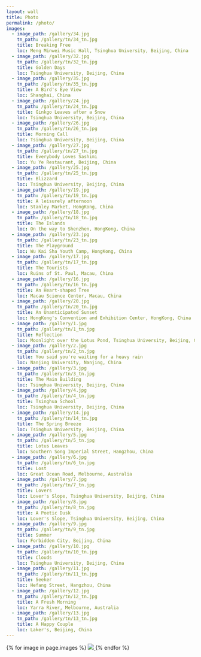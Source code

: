 ```yaml
---
layout: wall
title: Photo
permalink: /photo/
images:
  - image_path: /gallery/34.jpg
    tn_path: /gallery/tn/34_tn.jpg
    title: Breaking Free
    loc: Meng Minwei Music Hall, Tsinghua University, Beijing, China
  - image_path: /gallery/32.jpg
    tn_path: /gallery/tn/32_tn.jpg
    title: Golden Days 
    loc: Tsinghua University, Beijing, China
  - image_path: /gallery/35.jpg
    tn_path: /gallery/tn/35_tn.jpg
    title: A Bird's Eye View 
    loc: Shanghai, China
  - image_path: /gallery/24.jpg
    tn_path: /gallery/tn/24_tn.jpg
    title: Ginkgo Leaves after a Snow 
    loc: Tsinghua University, Beijing, China
  - image_path: /gallery/26.jpg
    tn_path: /gallery/tn/26_tn.jpg
    title: Morning Call
    loc: Tsinghua University, Beijing, China
  - image_path: /gallery/27.jpg
    tn_path: /gallery/tn/27_tn.jpg
    title: Everybody Loves Sashimi
    loc: Yu Ye Restaurant, Beijing, China
  - image_path: /gallery/25.jpg
    tn_path: /gallery/tn/25_tn.jpg
    title: Blizzard
    loc: Tsinghua University, Beijing, China
  - image_path: /gallery/19.jpg
    tn_path: /gallery/tn/19_tn.jpg
    title: A leisurely afternoon
    loc: Stanley Market, HongKong, China
  - image_path: /gallery/18.jpg
    tn_path: /gallery/tn/18_tn.jpg
    title: The Islands
    loc: On the way to Shenzhen, HongKong, China
  - image_path: /gallery/23.jpg
    tn_path: /gallery/tn/23_tn.jpg
    title: The Playground
    loc: Wu Kai Sha Youth Camp, HongKong, China
  - image_path: /gallery/17.jpg
    tn_path: /gallery/tn/17_tn.jpg
    title: The Tourists
    loc: Ruins of St. Paul, Macau, China
  - image_path: /gallery/16.jpg
    tn_path: /gallery/tn/16_tn.jpg
    title: An Heart-shaped Tree
    loc: Macau Science Center, Macau, China
  - image_path: /gallery/20.jpg
    tn_path: /gallery/tn/20_tn.jpg
    title: An Unanticipated Sunset
    loc: HongKong's Convention and Exhibition Center, HongKong, China
  - image_path: /gallery/1.jpg
    tn_path: /gallery/tn/1_tn.jpg
    title: Reflection
    loc: Moonlight over the Lotus Pond, Tsinghua University, Beijing, China
  - image_path: /gallery/2.jpg
    tn_path: /gallery/tn/2_tn.jpg
    title: You said you're waiting for a heavy rain
    loc: Nanjing University, Nanjing, China
  - image_path: /gallery/3.jpg
    tn_path: /gallery/tn/3_tn.jpg
    title: The Main Building
    loc: Tsinghua University, Beijing, China
  - image_path: /gallery/4.jpg
    tn_path: /gallery/tn/4_tn.jpg
    title: Tsinghua School
    loc: Tsinghua University, Beijing, China
  - image_path: /gallery/14.jpg
    tn_path: /gallery/tn/14_tn.jpg
    title: The Spring Breeze
    loc: Tsinghua University, Beijing, China
  - image_path: /gallery/5.jpg 
    tn_path: /gallery/tn/5_tn.jpg
    title: Lotus Leaves
    loc: Southern Song Imperial Street, Hangzhou, China
  - image_path: /gallery/6.jpg
    tn_path: /gallery/tn/6_tn.jpg
    title: Lost
    loc: Great Ocean Road, Melbourne, Australia
  - image_path: /gallery/7.jpg
    tn_path: /gallery/tn/7_tn.jpg
    title: Lovers
    loc: Lover's Slope, Tsinghua University, Beijing, China
  - image_path: /gallery/8.jpg
    tn_path: /gallery/tn/8_tn.jpg
    title: A Poetic Dusk
    loc: Lover's Slope, Tsinghua University, Beijing, China
  - image_path: /gallery/9.jpg
    tn_path: /gallery/tn/9_tn.jpg
    title: Summer
    loc: Forbidden City, Beijing, China
  - image_path: /gallery/10.jpg
    tn_path: /gallery/tn/10_tn.jpg
    title: Clouds
    loc: Tsinghua University, Beijing, China
  - image_path: /gallery/11.jpg
    tn_path: /gallery/tn/11_tn.jpg
    title: Seeker
    loc: Hefang Street, Hangzhou, China
  - image_path: /gallery/12.jpg
    tn_path: /gallery/tn/12_tn.jpg
    title: A Fresh Morning
    loc: Yarra River, Melbourne, Australia
  - image_path: /gallery/13.jpg
    tn_path: /gallery/tn/13_tn.jpg
    title: A Happy Couple
    loc: Laker's, Beijing, China
---
```


<div id="aniimated-thumbnials">
{% for image in page.images %}
   <a href="{{ image.image_path }}">
      <img class= "tn" src="{{ image.tn_path }}" />
  </a>
  {% endfor %}
</div>


<script type="text/javascript">
    $(document).ready(function() {
        $("#lightgallery").lightGallery(); 
    });

    $('#aniimated-thumbnials').lightGallery({
	    thumbnail:true,
	    thumbContHeight:120
	}); 
</script>